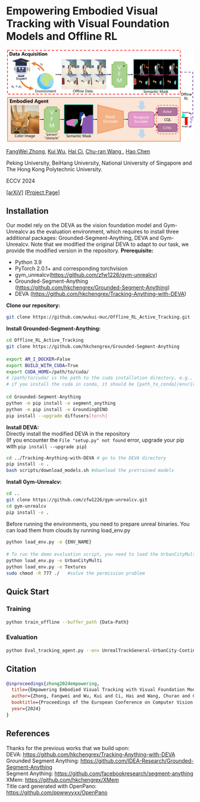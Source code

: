# Empowering Embodied Visual Tracking with Visual Foundation Models and Offline RL

![Example Image](Overview/overview_v7.png)  

[FangWei Zhong](https://fangweizhong.xyz/), [Kui Wu](), [Hai Ci](), [Chu-ran Wang ](), [Hao Chen]()

Peking University, BeiHang University, National University of Singapore and The Hong Kong Polytechnic University.

ECCV 2024

[[arXiV]](https://arxiv.org/abs/2404.09857)  [[Project Page]](https://sites.google.com/d/1TlnjsKbF2IgvdM9-aMJLShlnVBlS9ttN/p/1NZNTU2LmzgeXYYwuFn4w4r9pZaw-gdYN/edit?pli=1)  

## Installation
Our model rely on the DEVA as the vision foundation model and Gym-Unrealcv as the evaluation environment, which requires to install three additional packages: Grounded-Segment-Anything, DEVA and Gym-Unrealcv. Note that we modified the original DEVA to adapt to our task, we provide the modified version in the repository.
**Prerequisite:**
- Python 3.9
- PyTorch 2.0.1+ and corresponding torchvision
- gym_unrealcv(https://github.com/zfw1226/gym-unrealcv)
- Grounded-Segment-Anything (https://github.com/hkchengrex/Grounded-Segment-Anything)
- DEVA (https://github.com/hkchengrex/Tracking-Anything-with-DEVA)

**Clone our repository:**
```bash
git clone https://github.com/wukui-muc/Offline_RL_Active_Tracking.git
```

**Install Grounded-Segment-Anything:**  
```bash
cd Offline_RL_Active_Tracking
git clone https://github.com/hkchengrex/Grounded-Segment-Anything

export AM_I_DOCKER=False
export BUILD_WITH_CUDA=True
export CUDA_HOME=/path/to/cuda/
# /path/to/cuda/ is the path to the cuda installation directory, e.g., /usr/local/cuda
# if you install the cuda in conda, it should be {path_to_conda}/env/{conda_env_name}/lib/, e.g., ~/anaconda3/env/offline_evt/lib/

cd Grounded-Segment-Anything
python -m pip install -e segment_anything
python -m pip install -e GroundingDINO
pip install --upgrade diffusers[torch]
```
**Install DEVA:**  
Directly install the modified DEVA in the repository  
(If you encounter the `File "setup.py" not found` error, upgrade your pip with `pip install --upgrade pip`)
```bash
cd ../Tracking-Anything-with-DEVA # go to the DEVA directory
pip install -e .
bash scripts/download_models.sh #download the pretrained models
```

**Install Gym-Unrealcv:**
```bash
cd ..
git clone https://github.com/zfw1226/gym-unrealcv.git
cd gym-unrealcv
pip install -e .
```
Before running the environments, you need to prepare unreal binaries. You can load them from clouds by running load_env.py
```bash
python load_env.py -e {ENV_NAME}

# To run the demo evaluation script, you need to load the UrbanCityMulti environment and textures by running:
python load_env.py -e UrbanCityMulti
python load_env.py -e Textures
sudo chmod -R 777 ./   #solve the permission problem
```

## Quick Start

### Training

```bash
python train_offline --buffer_path {Data-Path}
```

### Evaluation

```bash
python Eval_tracking_agent.py --env UnrealTrackGeneral-UrbanCity-ContinuousColor-v0 --chunk_size 1 --amp --min_mid_term_frames 5 --max_mid_term_frames 10 --detection_every 20 --prompt person.obstacles 
```

## Citation

```bibtex
@inproceedings{zhong2024empowering,
  title={Empowering Embodied Visual Tracking with Visual Foundation Models and Offline RL},
  author={Zhong, Fangwei and Wu, Kui and Ci, Hai and Wang, Churan and Chen, Hao},
  booktitle={Proceedings of the European Conference on Computer Vision (ECCV)},
  year={2024}
}
```

## References

Thanks for the previous works that we build upon:  
DEVA: https://github.com/hkchengrex/Tracking-Anything-with-DEVA  
Grounded Segment Anything: https://github.com/IDEA-Research/Grounded-Segment-Anything  
Segment Anything: https://github.com/facebookresearch/segment-anything  
XMem: https://github.com/hkchengrex/XMem  
Title card generated with OpenPano: https://github.com/ppwwyyxx/OpenPano

